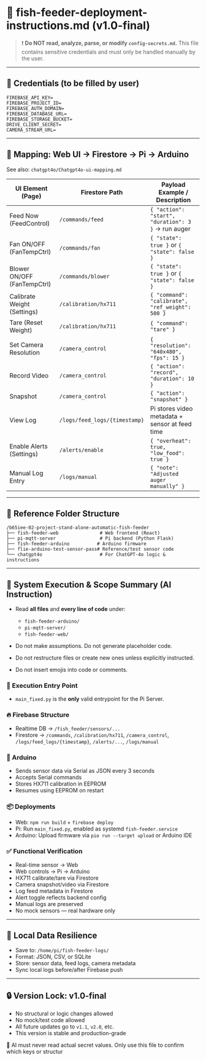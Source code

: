 # 🧭 fish-feeder-deployment-instructions.md (v1.0-final)

> ❗ **Do NOT read, analyze, parse, or modify `config-secrets.md`.** This file contains sensitive credentials and must only be handled manually by the user.

---

## 🔑 Credentials (to be filled by user)

```
FIREBASE_API_KEY=
FIREBASE_PROJECT_ID=
FIREBASE_AUTH_DOMAIN=
FIREBASE_DATABASE_URL=
FIREBASE_STORAGE_BUCKET=
DRIVE_CLIENT_SECRET=
CAMERA_STREAM_URL=
```

---

## 🔁 Mapping: Web UI → Firestore → Pi → Arduino

See also: `chatgpt4o/Chatgpt4o-ui-mapping.md`

| UI Element (Page)           | Firestore Path                | Payload Example / Description                      |
| --------------------------- | ----------------------------- | -------------------------------------------------- |
| Feed Now (FeedControl)      | `/commands/feed`              | `{ "action": "start", "duration": 3 }` → run auger |
| Fan ON/OFF (FanTempCtrl)    | `/commands/fan`               | `{ "state": true }` or `{ "state": false }`        |
| Blower ON/OFF (FanTempCtrl) | `/commands/blower`            | `{ "state": true }` or `{ "state": false }`        |
| Calibrate Weight (Settings) | `/calibration/hx711`          | `{ "command": "calibrate", "ref_weight": 500 }`    |
| Tare (Reset Weight)         | `/calibration/hx711`          | `{ "command": "tare" }`                            |
| Set Camera Resolution       | `/camera_control`             | `{ "resolution": "640x480", "fps": 15 }`           |
| Record Video                | `/camera_control`             | `{ "action": "record", "duration": 10 }`           |
| Snapshot                    | `/camera_control`             | `{ "action": "snapshot" }`                         |
| View Log                    | `/logs/feed_logs/{timestamp}` | Pi stores video metadata + sensor at feed time     |
| Enable Alerts (Settings)    | `/alerts/enable`              | `{ "overheat": true, "low_food": true }`           |
| Manual Log Entry            | `/logs/manual`                | `{ "note": "Adjusted auger manually" }`            |

---

## 📁 Reference Folder Structure

```
/b65iee-02-project-stand-alone-automatic-fish-feeder
├── fish-feeder-web               # Web frontend (React)
├── pi-mqtt-server                # Pi backend (Python Flask)
├── fish-feeder-arduino          # Arduino firmware
├── flie-arduino-test-sensor-pass# Reference/test sensor code
└── chatgpt4o                     # For ChatGPT-4o logic & instructions
```

---

## 📘 System Execution & Scope Summary (AI Instruction)

* Read **all files** and **every line of code** under:

  * `fish-feeder-arduino/`
  * `pi-mqtt-server/`
  * `fish-feeder-web/`

* Do not make assumptions. Do not generate placeholder code.

* Do not restructure files or create new ones unless explicitly instructed.

* Do not insert emojis into code or comments.

### 🔧 Execution Entry Point

* `main_fixed.py` is the **only** valid entrypoint for the Pi Server.

### 🔥 Firebase Structure

* Realtime DB → `/fish_feeder/sensors/...`
* Firestore → `/commands`, `/calibration/hx711`, `/camera_control`, `/logs/feed_logs/{timestamp}`, `/alerts/...`, `/logs/manual`

### 🔌 Arduino

* Sends sensor data via Serial as JSON every 3 seconds
* Accepts Serial commands
* Stores HX711 calibration in EEPROM
* Resumes using EEPROM on restart

### 📦 Deployments

* Web: `npm run build` + `firebase deploy`
* Pi: Run `main_fixed.py`, enabled as systemd `fish-feeder.service`
* Arduino: Upload firmware via `pio run --target upload` or Arduino IDE

### ✅ Functional Verification

* Real-time sensor → Web
* Web controls → Pi → Arduino
* HX711 calibrate/tare via Firestore
* Camera snapshot/video via Firestore
* Log feed metadata in Firestore
* Alert toggle reflects backend config
* Manual logs are preserved
* No mock sensors — real hardware only

---

## 🧠 Local Data Resilience

* Save to: `/home/pi/fish-feeder-logs/`
* Format: JSON, CSV, or SQLite
* Store: sensor data, feed logs, camera metadata
* Sync local logs before/after Firebase push

---

## 🔒 Version Lock: v1.0-final

* No structural or logic changes allowed
* No mock/test code allowed
* All future updates go to `v1.1`, `v2.0`, etc.
* This version is stable and production-grade

🔐 AI must never read actual secret values. Only use this file to confirm which keys or structur
